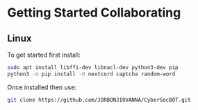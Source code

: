 # Getting Started Collaborating

## Linux
To get started first install:

```bash
sudo apt install libffi-dev libnacl-dev python3-dev pip
python3 -m pip install -U nextcord captcha random-word
```

Once installed then use:

```bash
git clone https://github.com/JORBONJIOVANNA/CyberSocBOT.git
```
